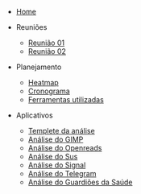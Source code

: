 * [Home](/)

* Reuniões
  - [Reunião 01](reunioes/ata01.md)
  - [Reunião 02](reunioes/ata02.md)


* Planejamento 
  - [Heatmap]()
  - [Cronograma]()
  - [Ferramentas utilizadas](planejamento/ferramentas.md)
 
* Aplicativos
  - [Templete da análise](aplicativos/Templete_Analise.md)
  - [Análise do GIMP](aplicativos/analise_GIMP.md)
  - [Análise do Openreads](aplicativos/analise_Openreads.md)
  - [Análise do Sus](aplicativos/analise_sus.md)
  - [Análise do Signal](aplicativos/analise_Signal.md)
  - [Análise do Telegram](aplicativos/analise_Telegram.md)
  - [Análise do Guardiões da Saúde](aplicativos/analise_Guardioes.md)
